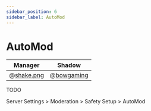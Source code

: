 ```yaml
---
sidebar_position: 6
sidebar_label: AutoMod
---
```


# AutoMod

| Manager                           | Shadow                           |
| --------------------------------- | -------------------------------- |
| @[shake.png](1034384071415050300) | @[bowgaming](299977242870808577) |

TODO

Server Settings > Moderation > Safety Setup > AutoMod
